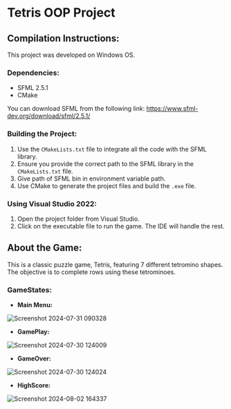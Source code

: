# Tetris OOP Project

## Compilation Instructions:
This project was developed on Windows OS.

### Dependencies:
- SFML 2.5.1
- CMake

You can download SFML from the following link: https://www.sfml-dev.org/download/sfml/2.5.1/

### Building the Project:
1. Use the `CMakeLists.txt` file to integrate all the code with the SFML library.
2. Ensure you provide the correct path to the SFML library in the `CMakeLists.txt` file.
3. Give path of SFML bin in environment variable path.
4. Use CMake to generate the project files and build the `.exe` file.

### Using Visual Studio 2022:
1. Open the project folder from Visual Studio.
2. Click on the executable file to run the game. The IDE will handle the rest.

## About the Game:
This is a classic puzzle game, Tetris, featuring 7 different tetromino shapes. The objective is to complete rows using these tetrominoes.
### GameStates:

- **Main Menu:**


 ![Screenshot 2024-07-31 090328](https://github.com/user-attachments/assets/f0ff3cb2-ea82-41bf-8a0f-2b9be3eacd26)

- **GamePlay:**

 
 ![Screenshot 2024-07-30 124009](https://github.com/user-attachments/assets/e8edf78f-af25-4362-8f5c-2aa7ea4c6f73)

- **GameOver:**


![Screenshot 2024-07-30 124024](https://github.com/user-attachments/assets/099670f6-f127-461b-8cbf-e7d0ec5d3d39)

- **HighScore:**

![Screenshot 2024-08-02 164337](https://github.com/user-attachments/assets/a436a214-9b46-4840-b820-39aaa78feb30)



